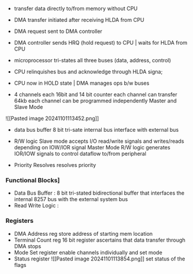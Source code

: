 - transfer data directly to/from memory without CPU 
- DMA transfer initiated after receiving HLDA from CPU

- DMA request sent to DMA controller
- DMA controller sends HRQ (hold request) to CPU | waits for HLDA from CPU
- microprocessor tri-states all three buses (data, address, control) 
- CPU relinquishes bus and acknowledge through HLDA signa;
- CPU now in HOLD state | DMA manages ops b/w buses

- 4 channels
	  each 16bit and 14 bit counter
	  each channel can transfer 64kb
	  each channel can be programmed independently
	  Master and Slave Mode

![[Pasted image 20241101113452.png]]

- data bus buffer
	  8 bit tri-sate internal bus interface with external bus 
- R/W logic
	  Slave mode 
		  accepts I/O read/write signals and writes/reads depending on IOW/IOR signal
		Master Mode
			R/W logic generates IOR/IOW signals to control dataflow to/from peripheral
			
- Priority Resolves
	  resolves priority

### Functional Blocks]
- Data Bus Buffer : 8 bit tri-stated bidirectional buffer that interfaces the internal 8257 bus with the external system bus
- Read Write Logic : 
### Registers
- DMA Address reg
	  store address of starting mem location
- Terminal Count reg
	  16 bit register ascertains that data transfer through DMA stops
- Mode Set register
	  enable channels individually and set mode
- Status register
	  ![[Pasted image 20241101113854.png]]
	  set status of the flags


